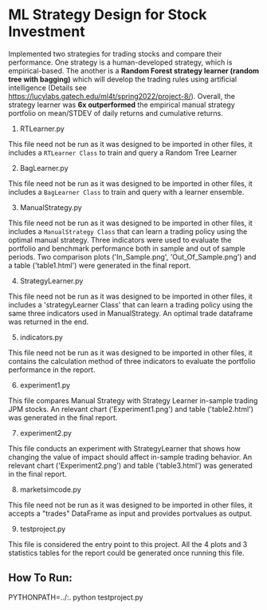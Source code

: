 # ML Strategy Design for Stock Investment

Implemented two strategies for trading stocks and compare their performance. One strategy is a human-developed strategy, which is empirical-based. The another is a **Random Forest strategy learner (random tree with bagging)** which will develop the trading rules using artificial intelligence (Details see https://lucylabs.gatech.edu/ml4t/spring2022/project-8/). Overall, the strategy learner was **6x outperformed** the empirical manual strategy portfolio on mean/STDEV of daily returns and cumulative returns. 

1. RTLearner.py

This file need not be run as it was designed to be imported in other files, it includes a `RTLearner Class` to train and query a Random Tree Learner 

2. BagLearner.py

This file need not be run as it was designed to be imported in other files, it includes a `BagLearner Class` to train and query with a learner ensemble.

3. ManualStrategy.py

This file need not be run as it was designed to be imported in other files, it includes a `ManualStrategy Class` that can learn a trading policy using the optimal manual strategy. Three indicators were used to evaluate the portfolio and benchmark performance both in sample and out of sample periods. Two comparison plots ('In_Sample.png', 'Out_Of_Sample.png') and a table ('table1.html') were generated in the final report.

4. StrategyLearner.py

This file need not be run as it was designed to be imported in other files, it includes a 'strategyLearner Class' that can learn a trading policy using the same three indicators used in ManualStrategy. An optimal trade dataframe was returned in the end.

5. indicators.py

This file need not be run as it was designed to be imported in other files, it contains the calculation method of three indicators to evaluate the portfolio performance in the report. 

6. experiment1.py

This file compares Manual Strategy with Strategy Learner in-sample trading JPM stocks. An relevant chart ('Experiment1.png') and table ('table2.html') was generated in the final report.

7. experiment2.py

This file conducts an experiment with StrategyLearner that shows how changing the value of impact should affect in-sample trading behavior. An relevant chart ('Experiment2.png') and table ('table3.html') was generated in the final report.

8. marketsimcode.py

This file need not be run as it was designed to be imported in other files, it accepts a "trades" DataFrame as input and provides portvalues as output.    

9. testproject.py

This file is considered the entry point to this project. All the 4 plots and 3 statistics tables for the report could be generated once running this file.

## How To Run:    
PYTHONPATH=../:. python testproject.py 

